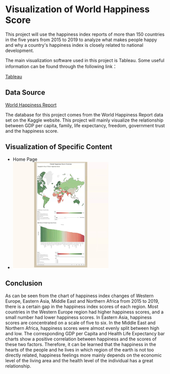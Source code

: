 # Visualization of World Happiness Score

This project will use the happiness index reports of more than 150 countries in the five years from 2015 to 2019 to analyze what makes people happy and why a country's happiness index is closely related to national development. 

The main visualization software used in this project is Tableau. Some useful information can be found through the following link：

[Tableau](https://www.tableau.com/why-tableau)

## Data Source 

[World Happiness Report](https://www.kaggle.com/unsdsn/world-happiness?select=2019.csv)

The database for this project comes from the World Happiness Report data set on the Kaggle website. This project will mainly visualize the relationship between GDP per capita, family, life expectancy, freedom, government trust and the happiness score.

## Visualization of Specific Content

- Home Page 
- <img src="images/index_page.jpg" width=300>


## Conclusion
As can be seen from the chart of happiness index changes of Western Europe, Eastern Asia, Middle East and Northern Africa from 2015 to 2019, there is a certain gap in the happiness index scores of each region. Most countries in the Western Europe region had higher happiness scores, and a small number had lower happiness scores. In Eastern Asia, happiness scores are concentrated on a scale of five to six. In the Middle East and Northern Africa, happiness scores were almost evenly split between high and low. The corresponding GDP per Capita and Health Life Expectancy bar charts show a positive correlation between happiness and the scores of these two factors. Therefore, it can be learned that the happiness in the hearts of the people and he lives in which region of the earth is not too directly related, happiness feelings more mainly depends on the economic level of the living area and the health level of the individual has a great relationship.
